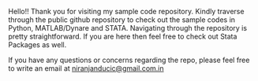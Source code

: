 
Hello!! 
Thank you for visiting my sample code repository. Kindly traverse through the public github repository to check out the sample codes in Python, MATLAB/Dynare and STATA. 
Navigating through the repository is pretty straightforward. If you are here then feel free to check out Stata Packages as well. 

If you have any questions or concerns regarding the repo, please feel free to write an email at niranjanducic@gmail.com.in



